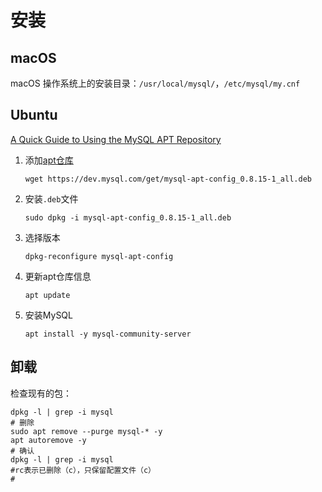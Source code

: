 # 安装

## macOS

macOS 操作系统上的安装目录：`/usr/local/mysql/`，`/etc/mysql/my.cnf`

## Ubuntu

[A Quick Guide to Using the MySQL APT Repository](https://dev.mysql.com/doc/mysql-apt-repo-quick-guide/en/)

1. 添加[apt仓库](https://dev.mysql.com/downloads/repo/apt/)

    ```shell
    wget https://dev.mysql.com/get/mysql-apt-config_0.8.15-1_all.deb
    ```

1. 安装`.deb`文件

    ```shell
    sudo dpkg -i mysql-apt-config_0.8.15-1_all.deb
    ```

1. 选择版本

   ```shell
   dpkg-reconfigure mysql-apt-config
   ```

1. 更新apt仓库信息

   ```shell
   apt update
   ```

1. 安装MySQL

   ```shell
   apt install -y mysql-community-server
   ```

## 卸载

检查现有的包：

```shell
dpkg -l | grep -i mysql
# 删除
sudo apt remove --purge mysql-* -y
apt autoremove -y
# 确认
dpkg -l | grep -i mysql
#rc表示已删除（c），只保留配置文件（c）
#
```
